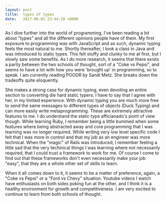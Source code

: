 ```yaml
---
layout: post
title:  types of types
date:   2017-06-01 23:44:28 +0000
---
```



As I dive further into the world of programming, I've been reading a lot about "types" and all the different opinions people have of them. My first exposure to programming was with JavaScript and as such, dynamic typing feels the most natural to me. Shortly thereafter, I took a class in Java and was introduced to static types. This felt stuffy and clunky to me at first, but I slowly saw some benefits. As I do more research, it seems that there exists a parity between the two schools of thought, sort of a "Coke vs Pepsi", and seems to have a lot with how you were 'brought up' in programming, so to speak. I am currently reading POODR by Sandi Metz. She breaks down the tradeoffs quite eloquently.

She makes a strong case for dynamic typing, even devoting an entire section to converting die hard static typers. I have to say that I agree with her, in my limited experience. With dynamic typing you are much more free to send the same messages to different types of objects (Duck Typing) and can more easily write metaprogramming. These are extremely attractive features to me. I do understand the static type afficianado's point of view though. While learning Ruby, I remember being a little bummed when some features where being abstracted away and core programming that I was learning was no longer required. While writing very low level specific code I felt that I was more in control and that my job as an engineer was more technical. When the "magic" of Rails was introduced, I remember feeling a little sad that the very techinical things I was learning where not necessarily required, that I could trust a framework to work for me. Of course I come to find out that these frameworks don't even necessarily make your job "easy", that they are a whole other set of skills to learn. 

When it all comes down to it, it seems to be a matter of preference, again, a "Coke vs Pepsi" or a "Ford vs Chevy" situation.  Youtube videos I watch have enthusiasts on both sides poking fun at the other, and I think it is a healthy environment for growth and competitiveness. I am very excited to continue to learn from both schools of thought.
